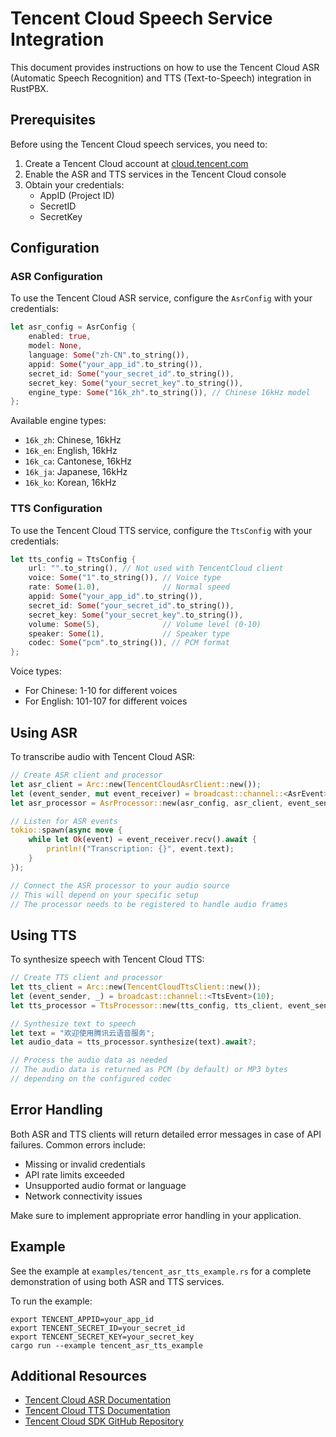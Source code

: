 # Tencent Cloud Speech Service Integration

This document provides instructions on how to use the Tencent Cloud ASR (Automatic Speech Recognition) and TTS (Text-to-Speech) integration in RustPBX.

## Prerequisites

Before using the Tencent Cloud speech services, you need to:

1. Create a Tencent Cloud account at [cloud.tencent.com](https://cloud.tencent.com/)
2. Enable the ASR and TTS services in the Tencent Cloud console
3. Obtain your credentials:
   - AppID (Project ID)
   - SecretID
   - SecretKey

## Configuration

### ASR Configuration

To use the Tencent Cloud ASR service, configure the `AsrConfig` with your credentials:

```rust
let asr_config = AsrConfig {
    enabled: true,
    model: None,
    language: Some("zh-CN".to_string()),
    appid: Some("your_app_id".to_string()),
    secret_id: Some("your_secret_id".to_string()),
    secret_key: Some("your_secret_key".to_string()),
    engine_type: Some("16k_zh".to_string()), // Chinese 16kHz model
};
```

Available engine types:
- `16k_zh`: Chinese, 16kHz
- `16k_en`: English, 16kHz
- `16k_ca`: Cantonese, 16kHz
- `16k_ja`: Japanese, 16kHz
- `16k_ko`: Korean, 16kHz

### TTS Configuration

To use the Tencent Cloud TTS service, configure the `TtsConfig` with your credentials:

```rust
let tts_config = TtsConfig {
    url: "".to_string(), // Not used with TencentCloud client
    voice: Some("1".to_string()), // Voice type
    rate: Some(1.0),              // Normal speed
    appid: Some("your_app_id".to_string()),
    secret_id: Some("your_secret_id".to_string()),
    secret_key: Some("your_secret_key".to_string()),
    volume: Some(5),              // Volume level (0-10)
    speaker: Some(1),             // Speaker type
    codec: Some("pcm".to_string()), // PCM format
};
```

Voice types:
- For Chinese: 1-10 for different voices
- For English: 101-107 for different voices

## Using ASR

To transcribe audio with Tencent Cloud ASR:

```rust
// Create ASR client and processor
let asr_client = Arc::new(TencentCloudAsrClient::new());
let (event_sender, mut event_receiver) = broadcast::channel::<AsrEvent>(10);
let asr_processor = AsrProcessor::new(asr_config, asr_client, event_sender);

// Listen for ASR events
tokio::spawn(async move {
    while let Ok(event) = event_receiver.recv().await {
        println!("Transcription: {}", event.text);
    }
});

// Connect the ASR processor to your audio source
// This will depend on your specific setup
// The processor needs to be registered to handle audio frames
```

## Using TTS

To synthesize speech with Tencent Cloud TTS:

```rust
// Create TTS client and processor
let tts_client = Arc::new(TencentCloudTtsClient::new());
let (event_sender, _) = broadcast::channel::<TtsEvent>(10);
let tts_processor = TtsProcessor::new(tts_config, tts_client, event_sender);

// Synthesize text to speech
let text = "欢迎使用腾讯云语音服务";
let audio_data = tts_processor.synthesize(text).await?;

// Process the audio data as needed
// The audio data is returned as PCM (by default) or MP3 bytes
// depending on the configured codec
```

## Error Handling

Both ASR and TTS clients will return detailed error messages in case of API failures. Common errors include:

- Missing or invalid credentials
- API rate limits exceeded
- Unsupported audio format or language
- Network connectivity issues

Make sure to implement appropriate error handling in your application.

## Example

See the example at `examples/tencent_asr_tts_example.rs` for a complete demonstration of using both ASR and TTS services.

To run the example:

```shell
export TENCENT_APPID=your_app_id
export TENCENT_SECRET_ID=your_secret_id
export TENCENT_SECRET_KEY=your_secret_key
cargo run --example tencent_asr_tts_example
```

## Additional Resources

- [Tencent Cloud ASR Documentation](https://cloud.tencent.com/document/product/1093)
- [Tencent Cloud TTS Documentation](https://cloud.tencent.com/document/product/1073)
- [Tencent Cloud SDK GitHub Repository](https://github.com/TencentCloud/tencentcloud-speech-sdk-go) 